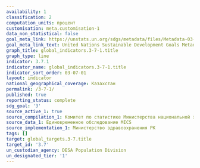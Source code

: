 ```yaml
---
availability: 1
classification: 2
computation_units: процент
customisation: meta.customisation-1
data_non_statistical: false
goal_meta_link: https://unstats.un.org/sdgs/metadata/files/Metadata-03-07-01.pdf
goal_meta_link_text: United Nations Sustainable Development Goals Metadata (pdf 865kB)
graph_title: global_indicators.3-7-1.title
graph_type: line
indicator: 3.7.1
indicator_name: global_indicators.3-7-1.title
indicator_sort_order: 03-07-01
layout: indicator
national_geographical_coverage: Казахстан
permalink: /3-7-1/
published: true
reporting_status: complete
sdg_goal: '3'
source_active_1: true
source_compilation_1: Комитет по статистике Министерства национальной экономики РК
source_data_1: Единовременное обследование МICS
source_implementation_1: Министерство здравоохранения РК
tags: []
target: global_targets.3-7.title
target_id: '3.7'
un_custodian_agency: DESA Population Division
un_designated_tier: '1'
---
```

